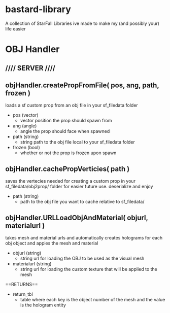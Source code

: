 # bastard-library
A collection of StarFall Libraries ive made to make my (and possibly your) life easier

# OBJ Handler

## //// SERVER ////


## objHandler.createPropFromFile( pos, ang, path, frozen )
loads a sf custom prop from an obj file in your sf_filedata folder


- pos (vector)
    - vector position the prop should spawn from
 - ang (angle)
    - angle the prop should face when spawned
- path (string)
    - string path to the obj file local to your sf_filedata folder
- frozen (bool)
    - whether or not the prop is frozen upon spawn



## objHandler.cachePropVerticies( path )
saves the vertecies needed for creating a custom prop in your sf_filedata/obj2prop/ folder for easier future use. deserialize and enjoy


- path (string)
    - path to the obj file you want to cache relative to sf_filedata/



## objHandler.URLLoadObjAndMaterial( objurl, materialurl )
takes mesh and material urls and automatically creates holograms for each obj object and appies the mesh and material

- objurl (string)
    - string url for loading the OBJ to be used as the visual mesh
- materialurl (string)
    - string url for loading the custom texture that will be applied to the mesh
    
==RETURNS==

- return_tbl
    - table where each key is the object number of the mesh and the value is the hologram entity
